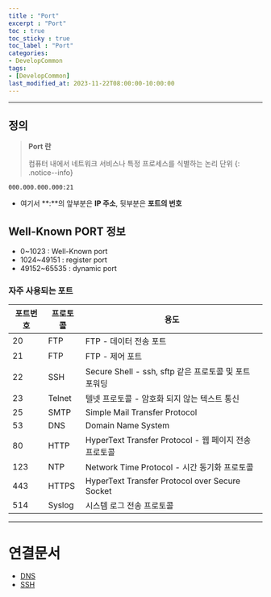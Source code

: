 ```yaml
---
title : "Port"
excerpt : "Port"
toc : true
toc_sticky : true
toc_label : "Port"
categories:
- DevelopCommon
tags:
- [DevelopCommon]
last_modified_at: 2023-11-22T08:00:00-10:00:00
---
```

  
---
  
## 정의
> **Port 란**  
>
>컴퓨터 내에서 네트워크 서비스나 특정 프로세스를 식별하는 논리 단위 
{: .notice--info}  
```
000.000.000.000:21
```  
- 여기서 **:**의 앞부분은 **IP 주소**, 뒷부분은 **포트의 번호**
  
## Well-Known PORT 정보
- 0~1023 : Well-Known port
- 1024~49151 : register port
- 49152~65535 : dynamic port
  
### 자주 사용되는 포트
  
| 포트번호 | 프로토콜 | 용도                                                  |
| -------- | -------- | ----------------------------------------------------- |
| 20       | FTP      | FTP - 데이터 전송 포트                                |
| 21       | FTP      | FTP - 제어 포트                                       |
| 22       | SSH      | Secure Shell - ssh, sftp 같은 프로토콜 및 포트 포워딩 |
| 23       | Telnet   | 텔넷 프로토콜 - 암호화 되지 않는 텍스트 통신          |
| 25       | SMTP     | Simple Mail Transfer Protocol                         |
| 53       | DNS      | Domain Name System                                    |
| 80       | HTTP     | HyperText Transfer Protocol - 웹 페이지 전송 프로토콜 |
| 123      | NTP      | Network Time Protocol - 시간 동기화 프로토콜          |
| 443      | HTTPS    | HyperText Transfer Protocol over Secure Socket        |
| 514      | Syslog   | 시스템 로그 전송 프로토콜                             |

---
  
# 연결문서
- [DNS](../../servercommon/servercommon-DNS)
- [SSH](../../통신/통신-SSH)